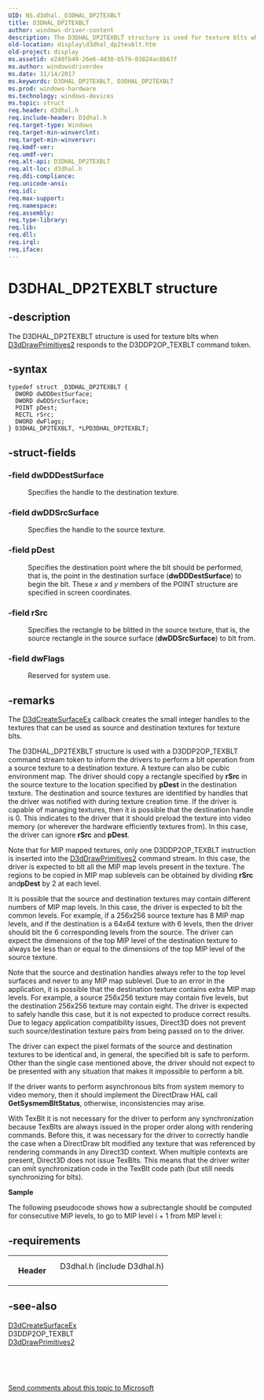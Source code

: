 ```yaml
---
UID: NS.d3dhal._D3DHAL_DP2TEXBLT
title: D3DHAL_DP2TEXBLT
author: windows-driver-content
description: The D3DHAL_DP2TEXBLT structure is used for texture blts when D3dDrawPrimitives2 responds to the D3DDP2OP_TEXBLT command token.
old-location: display\d3dhal_dp2texblt.htm
old-project: display
ms.assetid: e240fb49-26e6-4d30-b579-03824ac8b67f
ms.author: windowsdriverdev
ms.date: 11/14/2017
ms.keywords: D3DHAL_DP2TEXBLT, D3DHAL_DP2TEXBLT
ms.prod: windows-hardware
ms.technology: windows-devices
ms.topic: struct
req.header: d3dhal.h
req.include-header: D3dhal.h
req.target-type: Windows
req.target-min-winverclnt: 
req.target-min-winversvr: 
req.kmdf-ver: 
req.umdf-ver: 
req.alt-api: D3DHAL_DP2TEXBLT
req.alt-loc: d3dhal.h
req.ddi-compliance: 
req.unicode-ansi: 
req.idl: 
req.max-support: 
req.namespace: 
req.assembly: 
req.type-library: 
req.lib: 
req.dll: 
req.irql: 
req.iface: 
---
```


# D3DHAL_DP2TEXBLT structure



## -description
<p>The D3DHAL_DP2TEXBLT structure is used for texture blts when <a href="..\d3dhal\nc-d3dhal-lpd3dhal-drawprimitives2cb.md">D3dDrawPrimitives2</a> responds to the D3DDP2OP_TEXBLT command token.</p>


## -syntax

````
typedef struct _D3DHAL_DP2TEXBLT {
  DWORD dwDDDestSurface;
  DWORD dwDDSrcSurface;
  POINT pDest;
  RECTL rSrc;
  DWORD dwFlags;
} D3DHAL_DP2TEXBLT, *LPD3DHAL_DP2TEXBLT;
````


## -struct-fields
<dl>

### -field dwDDDestSurface

<dd>
<p>Specifies the handle to the destination texture.</p>
</dd>

### -field dwDDSrcSurface

<dd>
<p>Specifies the handle to the source texture.</p>
</dd>

### -field pDest

<dd>
<p>Specifies the destination point where the blt should be performed, that is, the point in the destination surface (<b>dwDDDestSurface</b>) to begin the blt. These <i>x</i> and <i>y</i> members of the POINT structure are specified in screen coordinates.</p>
</dd>

### -field rSrc

<dd>
<p>Specifies the rectangle to be blitted in the source texture, that is, the source rectangle in the source surface (<b>dwDDSrcSurface</b>) to blt from.</p>
</dd>

### -field dwFlags

<dd>
<p>Reserved for system use.</p>
</dd>
</dl>

## -remarks
<p>The <a href="display.d3dcreatesurfaceex">D3dCreateSurfaceEx</a> callback creates the small integer handles to the textures that can be used as source and destination textures for texture blts.</p>

<p>The D3DHAL_DP2TEXBLT structure is used with a D3DDP2OP_TEXBLT command stream token to inform the drivers to perform a blt operation from a source texture to a destination texture. A texture can also be cubic environment map. The driver should copy a rectangle specified by <b>rSrc</b> in the source texture to the location specified by <b>pDest</b> in the destination texture. The destination and source textures are identified by handles that the driver was notified with during texture creation time. If the driver is capable of managing textures, then it is possible that the destination handle is 0. This indicates to the driver that it should preload the texture into video memory (or wherever the hardware efficiently textures from). In this case, the driver can ignore <b>rSrc</b> and <b>pDest</b>. </p>

<p>Note that for MIP mapped textures, only one D3DDP2OP_TEXBLT instruction is inserted into the <a href="..\d3dhal\nc-d3dhal-lpd3dhal-drawprimitives2cb.md">D3dDrawPrimitives2</a> command stream. In this case, the driver is expected to blt all the MIP map levels present in the texture. The regions to be copied in MIP map sublevels can be obtained by dividing <b>rSrc</b> and<b>pDest</b> by 2 at each level. </p>

<p>It is possible that the source and destination textures may contain different numbers of MIP map levels. In this case, the driver is expected to blt the common levels. For example, if a 256x256 source texture has 8 MIP map levels, and if the destination is a 64x64 texture with 6 levels, then the driver should blt the 6 corresponding levels from the source. The driver can expect the dimensions of the top MIP level of the destination texture to always be less than or equal to the dimensions of the top MIP level of the source texture. </p>

<p>Note that the source and destination handles always refer to the top level surfaces and never to any MIP map sublevel. Due to an error in the application, it is possible that the destination texture contains extra MIP map levels. For example, a source 256x256 texture may contain five levels, but the destination 256x256 texture may contain eight. The driver is expected to safely handle this case, but it is not expected to produce correct results. Due to legacy application compatibility issues, Direct3D does not prevent such source/destination texture pairs from being passed on to the driver.</p>

<p>The driver can expect the pixel formats of the source and destination textures to be identical and, in general, the specified blt is safe to perform. Other than the single case mentioned above, the driver should not expect to be presented with any situation that makes it impossible to perform a blt.</p>

<p>If the driver wants to perform asynchronous blts from system memory to video memory, then it should implement the DirectDraw HAL call <b>GetSysmemBltStatus</b>, otherwise, inconsistencies may arise.</p>

<p>With TexBlt it is not necessary for the driver to perform any synchronization because TexBlts are always issued in the proper order along with rendering commands. Before this, it was necessary for the driver to correctly handle the case when a DirectDraw blt modified any texture that was referenced by rendering commands in any Direct3D context. When multiple contexts are present, Direct3D does not issue TexBlts. This means that the driver writer can omit synchronization code in the TexBlt code path (but still needs synchronizing for blts).</p>

<p><b>Sample</b></p>

<p>The following pseudocode shows how a subrectangle should be computed for consecutive MIP levels, to go to MIP level i + 1 from MIP level i: </p>

## -requirements
<table>
<tr>
<th width="30%">
<p>Header</p>
</th>
<td width="70%">
<dl>
<dt>D3dhal.h (include D3dhal.h)</dt>
</dl>
</td>
</tr>
</table>

## -see-also
<dl>
<dt>
<a href="display.d3dcreatesurfaceex">D3dCreateSurfaceEx</a>
</dt>
<dt>D3DDP2OP_TEXBLT</dt>
<dt>
<a href="..\d3dhal\nc-d3dhal-lpd3dhal-drawprimitives2cb.md">D3dDrawPrimitives2</a>
</dt>
</dl>
<p> </p>
<p> </p>
<p><a href="mailto:wsddocfb@microsoft.com?subject=Documentation%20feedback [display\display]:%20D3DHAL_DP2TEXBLT structure%20 RELEASE:%20(11/14/2017)&amp;body=%0A%0APRIVACY STATEMENT%0A%0AWe use your feedback to improve the documentation. We don't use your email address for any other purpose, and we'll remove your email address from our system after the issue that you're reporting is fixed. While we're working to fix this issue, we might send you an email message to ask for more info. Later, we might also send you an email message to let you know that we've addressed your feedback.%0A%0AFor more info about Microsoft's privacy policy, see http://privacy.microsoft.com/en-us/default.aspx." title="Send comments about this topic to Microsoft">Send comments about this topic to Microsoft</a></p>
